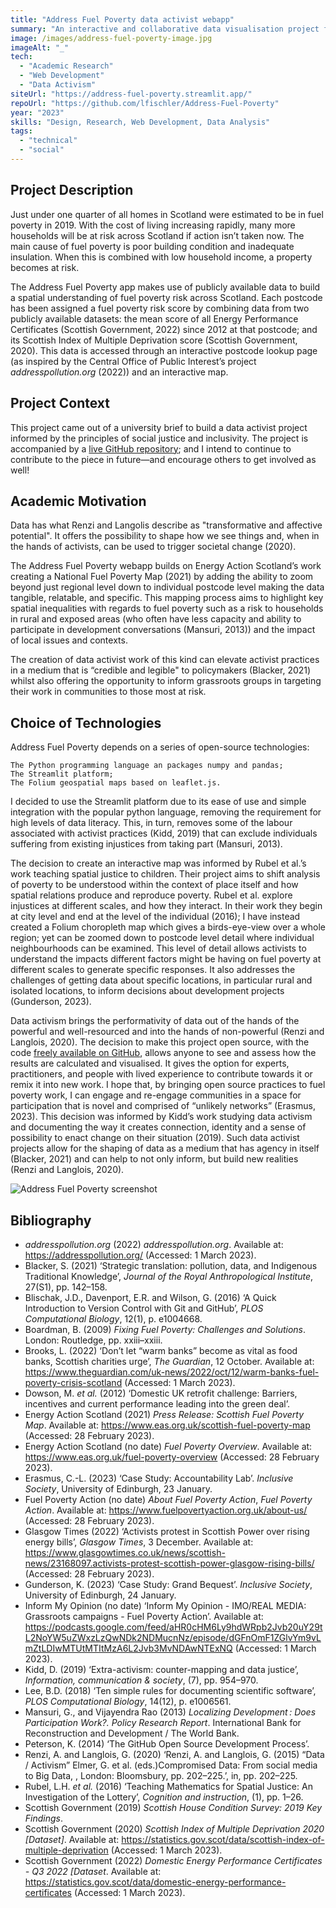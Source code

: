 ```yaml
---
title: "Address Fuel Poverty data activist webapp"
summary: "An interactive and collaborative data visualisation project for activist and community groups fighting fuel poverty in Scotland"
image: /images/address-fuel-poverty-image.jpg
imageAlt: "_"
tech:
  - "Academic Research"
  - "Web Development"
  - "Data Activism"
siteUrl: "https://address-fuel-poverty.streamlit.app/"
repoUrl: "https://github.com/lfischler/Address-Fuel-Poverty"
year: "2023"
skills: "Design, Research, Web Development, Data Analysis"
tags:
  - "technical"
  - "social"
---
```


## Project Description
Just under one quarter of all homes in Scotland were estimated to be in fuel poverty in 2019. With the cost of living increasing rapidly, many more households will be at risk across Scotland if action isn’t taken now. The main cause of fuel poverty is poor building condition and inadequate insulation. When this is combined with low household income, a property becomes at risk.

The Address Fuel Poverty app makes use of publicly available data to build a spatial understanding of fuel poverty risk across Scotland. Each postcode has been assigned a fuel poverty risk score by combining data from two publicly available datasets: the mean score of all Energy Performance Certificates (Scottish Government, 2022) since 2012 at that postcode; and its Scottish Index of Multiple Deprivation score (Scottish Government, 2020). This data is accessed through an interactive postcode lookup page (as inspired by the Central Office of Public Interest’s project _addresspollution.org_ (2022)) and an interactive map.


## Project Context
This project came out of a university brief to build a data activist project informed by the principles of social justice and inclusivity. The project is accompanied by a [live GitHub repository](https://github.com/lfischler/Address-Fuel-Poverty); and I intend to continue to contribute to the piece in future—and encourage others to get involved as well!

## Academic Motivation
Data has what Renzi and Langolis describe as "transformative and affective potential". It offers the possibility to shape how we see things and, when in the hands of activists, can be used to trigger societal change (2020).

The Address Fuel Poverty webapp builds on Energy Action Scotland’s work creating a National Fuel Poverty Map (2021) by adding the ability to zoom beyond just regional level down to individual postcode level making the data tangible, relatable, and specific. This mapping process aims to highlight key spatial inequalities with regards to fuel poverty such as a risk to households in rural and exposed areas (who often have less capacity and ability to participate in development conversations (Mansuri, 2013)) and the impact of local issues and contexts.

The creation of data activist work of this kind can elevate activist practices in a medium that is “credible and legible" to policymakers (Blacker, 2021) whilst also offering the opportunity to inform grassroots groups in targeting their work in communities to those most at risk.

## Choice of Technologies
Address Fuel Poverty depends on a series of open-source technologies:

    The Python programming language an packages numpy and pandas;
    The Streamlit platform;
    The Folium geospatial maps based on leaflet.js.

I decided to use the Streamlit platform due to its ease of use and simple integration with the popular python language, removing the requirement for high levels of data literacy. This, in turn, removes some of the labour associated with activist practices (Kidd, 2019) that can exclude individuals suffering from existing injustices from taking part (Mansuri, 2013).

The decision to create an interactive map was informed by Rubel et al.’s work teaching spatial justice to children. Their project aims to shift analysis of poverty to be understood within the context of place itself and how spatial relations produce and reproduce poverty. Rubel et al. explore injustices at different scales, and how they interact. In their work they begin at city level and end at the level of the individual (2016); I have instead created a Folium choropleth map which gives a birds-eye-view over a whole region; yet can be zoomed down to postcode level detail where individual neighbourhoods can be examined. This level of detail allows activists to understand the impacts different factors might be having on fuel poverty at different scales to generate specific responses. It also addresses the challenges of getting data about specific locations, in particular rural and isolated locations, to inform decisions about development projects (Gunderson, 2023).

Data activism brings the performativity of data out of the hands of the powerful and well-resourced and into the hands of non-powerful (Renzi and Langlois, 2020). The decision to make this project open source, with the code [freely available on GitHub](https://github.com/lfischler/Address-Fuel-Poverty), allows anyone to see and assess how the results are calculated and visualised. It gives the option for experts, practitioners, and people with lived experience to contribute towards it or remix it into new work. I hope that, by bringing open source practices to fuel poverty work, I can engage and re-engage communities in a space for participation that is novel and comprised of “unlikely networks” (Erasmus, 2023). This decision was informed by Kidd’s work studying data activism and documenting the way it creates connection, identity and a sense of possibility to enact change on their situation (2019). Such data activist projects allow for the shaping of data as a medium that has agency in itself (Blacker, 2021) and can help to not only inform, but build new realities (Renzi and Langlois, 2020).

![Address Fuel Poverty screenshot](/images/address-fuel-poverty.jpg)

## Bibliography
- _addresspollution.org_ (2022) _addresspollution.org_. Available at: https://addresspollution.org/ (Accessed: 1 March 2023).
- Blacker, S. (2021) ‘Strategic translation: pollution, data, and Indigenous Traditional Knowledge’, _Journal of the Royal Anthropological Institute_, 27(S1), pp. 142–158.
- Blischak, J.D., Davenport, E.R. and Wilson, G. (2016) ‘A Quick Introduction to Version Control with Git and GitHub’, _PLOS Computational Biology_, 12(1), p. e1004668.
- Boardman, B. (2009) _Fixing Fuel Poverty: Challenges and Solutions_. London: Routledge, pp. xxiii–xxiii.
- Brooks, L. (2022) ‘Don’t let “warm banks” become as vital as food banks, Scottish charities urge’, _The Guardian_, 12 October. Available at: https://www.theguardian.com/uk-news/2022/oct/12/warm-banks-fuel-poverty-crisis-scotland (Accessed: 1 March 2023).
- Dowson, M. _et al._ (2012) ‘Domestic UK retrofit challenge: Barriers, incentives and current performance leading into the green deal’.
- Energy Action Scotland (2021) _Press Release: Scottish Fuel Poverty Map_. Available at: https://www.eas.org.uk/scottish-fuel-poverty-map (Accessed: 28 February 2023).
- Energy Action Scotland (no date) _Fuel Poverty Overview_. Available at: https://www.eas.org.uk/fuel-poverty-overview (Accessed: 28 February 2023).
- Erasmus, C.-L. (2023) ‘Case Study: Accountability Lab’. _Inclusive Society_, University of Edinburgh, 23 January.
- Fuel Poverty Action (no date) _About Fuel Poverty Action_, _Fuel Poverty Action_. Available at: https://www.fuelpovertyaction.org.uk/about-us/ (Accessed: 28 February 2023).
- Glasgow Times (2022) ‘Activists protest in Scottish Power over rising energy bills’, _Glasgow Times_, 3 December. Available at: https://www.glasgowtimes.co.uk/news/scottish-news/23168097.activists-protest-scottish-power-glasgow-rising-bills/ (Accessed: 28 February 2023).
- Gunderson, K. (2023) ‘Case Study: Grand Bequest’. _Inclusive Society_, University of Edinburgh, 24 January.
- Inform My Opinion (no date) ‘Inform My Opinion - IMO/REAL MEDIA: Grassroots campaigns - Fuel Poverty Action’. Available at: https://podcasts.google.com/feed/aHR0cHM6Ly9hdWRpb2Jvb20uY29tL2NoYW5uZWxzLzQwNDk2NDMucnNz/episode/dGFnOmF1ZGlvYm9vLmZtLDIwMTUtMTItMzA6L2Jvb3MvNDAwNTExNQ (Accessed: 1 March 2023).
- Kidd, D. (2019) ‘Extra-activism: counter-mapping and data justice’, _Information, communication & society_, (7), pp. 954–970.
- Lee, B.D. (2018) ‘Ten simple rules for documenting scientific software’, _PLOS Computational Biology_, 14(12), p. e1006561.
- Mansuri, G., and Vijayendra Rao (2013) _Localizing Development : Does Participation Work?. Policy Research Report_. International Bank for Reconstruction and Development / The World Bank.
- Peterson, K. (2014) ‘The GitHub Open Source Development Process’.
- Renzi, A. and Langlois, G. (2020) ‘Renzi, A. and Langlois, G. (2015) “Data / Activism” Elmer, G. et al. (eds.)Compromised Data: From social media to Big Data, , London: Bloomsbury, pp. 202–225.’, in, pp. 202–225.
- Rubel, L.H. _et al._ (2016) ‘Teaching Mathematics for Spatial Justice: An Investigation of the Lottery’, _Cognition and instruction_, (1), pp. 1–26.
- Scottish Government (2019) _Scottish House Condition Survey: 2019 Key Findings_.
- Scottish Government (2020) _Scottish Index of Multiple Deprivation 2020 [Dataset]_. Available at: https://statistics.gov.scot/data/scottish-index-of-multiple-deprivation (Accessed: 1 March 2023).
- Scottish Government (2022) _Domestic Energy Performance Certificates - Q3 2022 [Dataset_. Available at: https://statistics.gov.scot/data/domestic-energy-performance-certificates (Accessed: 1 March 2023).
